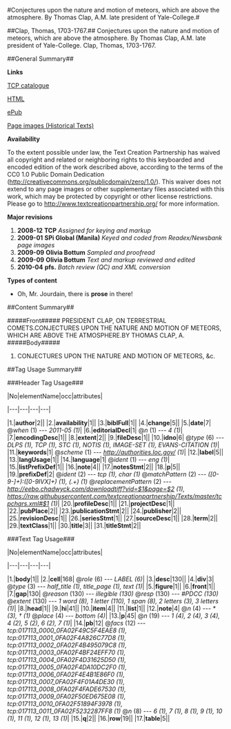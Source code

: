 #Conjectures upon the nature and motion of meteors, which are above the atmosphere. By Thomas Clap, A.M. late president of Yale-College.#

##Clap, Thomas, 1703-1767.##
Conjectures upon the nature and motion of meteors, which are above the atmosphere. By Thomas Clap, A.M. late president of Yale-College.
Clap, Thomas, 1703-1767.

##General Summary##

**Links**

[TCP catalogue](http://www.ota.ox.ac.uk/tcp.html)

[HTML](http://www.ota.ox.ac.uk/text/N13549.html)

[ePub](http://www.ota.ox.ac.uk/text/N13549.epub)

[Page images (Historical Texts)](https://data.historicaltexts.jisc.ac.uk/view?pubId=eebo-e&pageId=eebo-e--1)

**Availability**

To the extent possible under law, the Text Creation Partnership has waived all copyright and related or neighboring rights to this keyboarded and encoded edition of the work described above, according to the terms of the CC0 1.0 Public Domain Dedication (http://creativecommons.org/publicdomain/zero/1.0/). This waiver does not extend to any page images or other supplementary files associated with this work, which may be protected by copyright or other license restrictions. Please go to http://www.textcreationpartnership.org/ for more information.

**Major revisions**

1. __2008-12__ __TCP__ *Assigned for keying and markup*
1. __2009-01__ __SPi Global (Manila)__ *Keyed and coded from Readex/Newsbank page images*
1. __2009-09__ __Olivia Bottum__ *Sampled and proofread*
1. __2009-09__ __Olivia Bottum__ *Text and markup reviewed and edited*
1. __2010-04__ __pfs.__ *Batch review (QC) and XML conversion*

**Types of content**

  * Oh, Mr. Jourdain, there is **prose** in there!

##Content Summary##

#####Front#####
PRESIDENT CLAP, ON TERRESTRIAL COMETS.CONJECTURES UPON THE NATURE AND MOTION OF METEORS, WHICH ARE ABOVE THE ATMOSPHERE.BY THOMAS CLAP, A.
#####Body#####

1. CONJECTURES UPON THE NATURE AND MOTION OF METEORS, &c.

##Tag Usage Summary##

###Header Tag Usage###

|No|elementName|occ|attributes|

|---|---|---|---|

|1.|__author__|2||
|2.|__availability__|1||
|3.|__biblFull__|1||
|4.|__change__|5||
|5.|__date__|7| @_when_ (1) --- _2011-05 (1)_|
|6.|__editorialDecl__|1| @_n_ (1) --- _4 (1)_|
|7.|__encodingDesc__|1||
|8.|__extent__|2||
|9.|__fileDesc__|1||
|10.|__idno__|6| @_type_ (6) --- _DLPS (1), TCP (1), STC (1), NOTIS (1), IMAGE-SET (1), EVANS-CITATION (1)_|
|11.|__keywords__|1| @_scheme_ (1) --- _http://authorities.loc.gov/ (1)_|
|12.|__label__|5||
|13.|__langUsage__|1||
|14.|__language__|1| @_ident_ (1) --- _eng (1)_|
|15.|__listPrefixDef__|1||
|16.|__note__|4||
|17.|__notesStmt__|2||
|18.|__p__|5||
|19.|__prefixDef__|2| @_ident_ (2) --- _tcp (1), char (1)_ @_matchPattern_ (2) --- _([0-9\-]+):([0-9IVX]+) (1), (.+) (1)_ @_replacementPattern_ (2) --- _http://eebo.chadwyck.com/downloadtiff?vid=$1&page=$2 (1), https://raw.githubusercontent.com/textcreationpartnership/Texts/master/tcpchars.xml#$1 (1)_|
|20.|__profileDesc__|1||
|21.|__projectDesc__|1||
|22.|__pubPlace__|2||
|23.|__publicationStmt__|2||
|24.|__publisher__|2||
|25.|__revisionDesc__|1||
|26.|__seriesStmt__|1||
|27.|__sourceDesc__|1||
|28.|__term__|2||
|29.|__textClass__|1||
|30.|__title__|3||
|31.|__titleStmt__|2||


###Text Tag Usage###

|No|elementName|occ|attributes|

|---|---|---|---|

|1.|__body__|1||
|2.|__cell__|168| @_role_ (6) --- _LABEL (6)_|
|3.|__desc__|130||
|4.|__div__|3| @_type_ (3) --- _half_title (1), title_page (1), text (1)_|
|5.|__figure__|1||
|6.|__front__|1||
|7.|__gap__|130| @_reason_ (130) --- _illegible (130)_ @_resp_ (130) --- _#PDCC (130)_ @_extent_ (130) --- _1 word (8), 1 letter (110), 1 span (8), 2 letters (3), 3 letters (1)_|
|8.|__head__|1||
|9.|__hi__|41||
|10.|__item__|4||
|11.|__list__|1||
|12.|__note__|4| @_n_ (4) --- _* (3), † (1)_ @_place_ (4) --- _bottom (4)_|
|13.|__p__|45| @_n_ (19) --- _1 (4), 2 (4), 3 (4), 4 (2), 5 (2), 6 (2), 7 (1)_|
|14.|__pb__|12| @_facs_ (12) --- _tcp:017113_0000_0FA02F49C5F4EAE8 (1), tcp:017113_0001_0FA02F4A826C77D8 (1), tcp:017113_0002_0FA02F4B495079C8 (1), tcp:017113_0003_0FA02F4BF24EFF70 (1), tcp:017113_0004_0FA02F4D31625D50 (1), tcp:017113_0005_0FA02F4DA10DC2F0 (1), tcp:017113_0006_0FA02F4E4B1E86F0 (1), tcp:017113_0007_0FA02F4F01A4DE30 (1), tcp:017113_0008_0FA02F4FADE67530 (1), tcp:017113_0009_0FA02F50ED675E08 (1), tcp:017113_0010_0FA02F51894F3978 (1), tcp:017113_0011_0FA02F5232287FF8 (1)_ @_n_ (8) --- _6 (1), 7 (1), 8 (1), 9 (1), 10 (1), 11 (1), 12 (1), 13 (1)_|
|15.|__q__|2||
|16.|__row__|19||
|17.|__table__|5||
